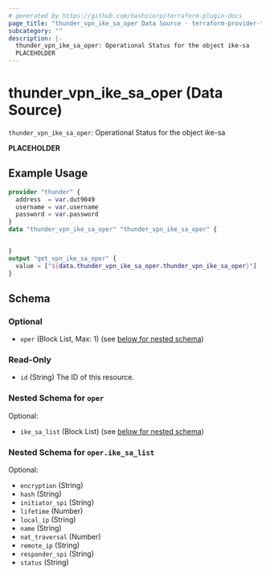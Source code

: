```yaml
---
# generated by https://github.com/hashicorp/terraform-plugin-docs
page_title: "thunder_vpn_ike_sa_oper Data Source - terraform-provider-thunder"
subcategory: ""
description: |-
  thunder_vpn_ike_sa_oper: Operational Status for the object ike-sa
  PLACEHOLDER
---
```


# thunder_vpn_ike_sa_oper (Data Source)

`thunder_vpn_ike_sa_oper`: Operational Status for the object ike-sa

__PLACEHOLDER__

## Example Usage

```terraform
provider "thunder" {
  address  = var.dut9049
  username = var.username
  password = var.password
}
data "thunder_vpn_ike_sa_oper" "thunder_vpn_ike_sa_oper" {


}
output "get_vpn_ike_sa_oper" {
  value = ["${data.thunder_vpn_ike_sa_oper.thunder_vpn_ike_sa_oper}"]
}
```

<!-- schema generated by tfplugindocs -->
## Schema

### Optional

- `oper` (Block List, Max: 1) (see [below for nested schema](#nestedblock--oper))

### Read-Only

- `id` (String) The ID of this resource.

<a id="nestedblock--oper"></a>
### Nested Schema for `oper`

Optional:

- `ike_sa_list` (Block List) (see [below for nested schema](#nestedblock--oper--ike_sa_list))

<a id="nestedblock--oper--ike_sa_list"></a>
### Nested Schema for `oper.ike_sa_list`

Optional:

- `encryption` (String)
- `hash` (String)
- `initiator_spi` (String)
- `lifetime` (Number)
- `local_ip` (String)
- `name` (String)
- `nat_traversal` (Number)
- `remote_ip` (String)
- `responder_spi` (String)
- `status` (String)


